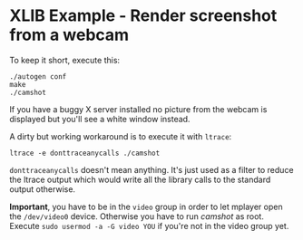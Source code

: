 XLIB Example - Render screenshot from a webcam
===============================

To keep it short, execute this:

```
./autogen conf
make
./camshot
```

If you have a buggy X server installed no picture from the webcam is displayed but you'll see a white window instead.

A dirty but working workaround is to execute it with ```ltrace```:

```
ltrace -e donttraceanycalls ./camshot
```

```donttraceanycalls``` doesn't mean anything. It's just used as a filter to reduce the ltrace output which would write all the library calls to the standard output otherwise.

**Important**, you have to be in the ```video``` group in order to let mplayer open the ```/dev/video0``` device. Otherwise you have to run _camshot_ as root. Execute ```sudo usermod -a -G video YOU``` if you're not in the video group yet.